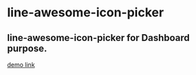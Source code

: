 # line-awesome-icon-picker 

line-awesome-icon-picker for Dashboard purpose.
--- 

[demo link](https://kbdevs.github.io/line-awesome-icon-picker/)
